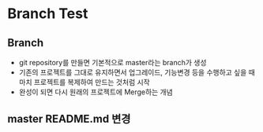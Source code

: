 # Branch Test

## Branch
 * git repository를 만들면 기본적으로 master라는 branch가 생성
 * 기존의 프로젝트를 그대로 유지하면서 업그레이드, 기능변경 등을 수행하고 싶을 때 마치 프로젝트를 복제하여 만드는 것처럼 시작
 * 완성이 되면 다시 원래의 프로젝트에 Merge하는 개념

## master README.md 변경